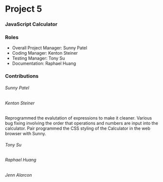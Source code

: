 # Project 5
### JavaScript Calculator

### Roles
* Overall Project Manager: Sunny Patel
* Coding Manager: Kenton Steiner
* Testing Manager: Tony Su
* Documentation: Raphael Huang

### Contributions
###### Sunny Patel
###### Kenton Steiner
Reprogrammed the evalutation of expressions to make it cleaner.  Various bug fixing involving the order that operations and numbers are input into the calculator.  Pair programmed the CSS styling of the Calculator in the web browser with Sunny.  
###### Tony Su
###### Raphael Huang
###### Jenn Alarcon

